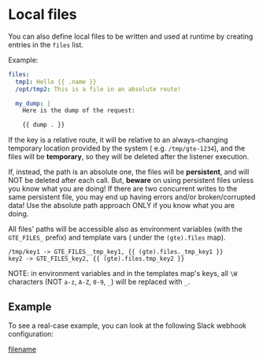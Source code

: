# Local files

You can also define local files to be written and used at runtime by creating entries in the `files` list.

Example:

```yaml
files:
  tmp1: Hello {{ .name }}
  /opt/tmp2: This is a file in an absolute route!

  my_dump: |
    Here is the dump of the request:

    {{ dump . }}
```

If the key is a relative route, it will be relative to an always-changing temporary location provided by the system (
e.g. `/tmp/gte-1234`), and the files will be **temporary**, so they will be deleted after the listener execution.

If, instead, the path is an absolute one, the files will be **persistent**, and will NOT be deleted after each call.
But, **beware** on using persistent files unless you know what you are doing! If there are two concurrent writes to the
same persistent file, you may end up having errors and/or broken/corrupted data! Use the absolute path approach ONLY if
you know what you are doing.

All files' paths will be accessible also as environment variables (with the `GTE_FILES_` prefix) and template vars (
under the `(gte).files` map).

```
/tmp/key1 -> GTE_FILES__tmp_key1, {{ (gte).files._tmp_key1 }}
key2 -> GTE_FILES_key2, {{ (gte).files.tmp_key2 }}
```

NOTE: in environment variables and in the templates map's keys, all `\W` characters (NOT `a-z`, `A-Z`, `0-9`, `_`) will
be replaced with `_`.

## Example

To see a real-case example, you can look at the following Slack webhook configuration:

[filename](../examples/config.slack.yaml ':include :type=code')